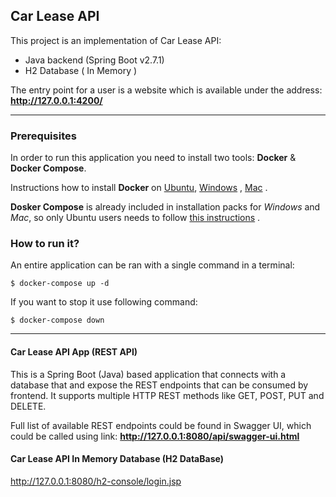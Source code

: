 ## Car Lease API

 This project is an implementation of Car Lease API:

- Java backend (Spring Boot v2.7.1)
- H2 Database ( In Memory )

The entry point for a user is a website which is available under the
address: **http://127.0.0.1:4200/**


---

### Prerequisites

In order to run this application you need to install two tools: **Docker** & **Docker Compose**.

Instructions how to install **Docker** on [Ubuntu](https://docs.docker.com/install/linux/docker-ce/ubuntu/), [Windows](https://docs.docker.com/docker-for-windows/install/) , [Mac](https://docs.docker.com/docker-for-mac/install/) .

**Dosker Compose** is already included in installation packs for *Windows* and *Mac*, so only Ubuntu users needs to follow [this instructions](https://docs.docker.com/compose/install/) .


### How to run it?

An entire application can be ran with a single command in a terminal:

```
$ docker-compose up -d
```

If you want to stop it use following command:

```
$ docker-compose down
```


---

#### Car Lease API  App (REST API)

This is a Spring Boot (Java) based application that connects with a
database that and expose the REST endpoints that can be consumed by
frontend. It supports multiple HTTP REST methods like GET, POST, PUT and
DELETE.

Full list of available REST endpoints could be found in Swagger UI,
which could be called using link: **http://127.0.0.1:8080/api/swagger-ui.html**


#### Car Lease API In Memory Database (H2 DataBase)

http://127.0.0.1:8080/h2-console/login.jsp





